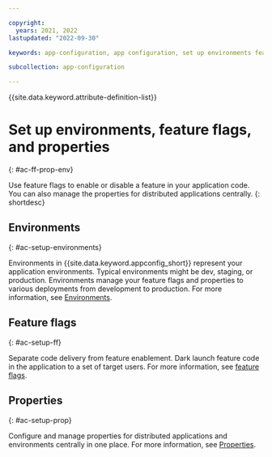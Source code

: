 ```yaml
---

copyright:
  years: 2021, 2022
lastupdated: "2022-09-30"

keywords: app-configuration, app configuration, set up environments feature flags and properties, feature flags, properties, environments

subcollection: app-configuration

---
```


{{site.data.keyword.attribute-definition-list}}

# Set up environments, feature flags, and properties
{: #ac-ff-prop-env}

Use feature flags to enable or disable a feature in your application code. You can also manage the properties for distributed applications centrally.
{: shortdesc}

## Environments
{: #ac-setup-environments}

Environments in {{site.data.keyword.appconfig_short}} represent your application environments. Typical environments might be dev, staging, or production. Environments manage your feature flags and properties to various deployments from development to production. For more information, see [Environments](/docs/app-configuration?topic=app-configuration-ac-environments).

## Feature flags
{: #ac-setup-ff}

Separate code delivery from feature enablement. Dark launch feature code in the application to a set of target users. For more information, see [feature flags](/docs/app-configuration?topic=app-configuration-ac-feature-flags).

## Properties
{: #ac-setup-prop}

Configure and manage properties for distributed applications and environments centrally in one place. For more information, see [Properties](/docs/app-configuration?topic=app-configuration-ac-properties).
